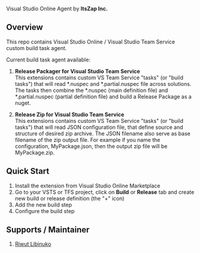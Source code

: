 Visual Studio Online Agent by **ItsZap Inc.**

## Overview
This repo contains Visual Studio Online / Visual Studio Team Service custom build task agent. 

Current build task agent available:

1. **Release Packager for Visual Studio Team Service**  
   This extensions contains custom VS Team Service "tasks" (or "build tasks") that will read *.nuspec and *.partial.nuspec file across solutions. The tasks then combine the *.nuspec (main definition file) and *.partial.nuspec (partial definition file) and build a Release Package as a nuget.

2. **Release Zip for Visual Studio Team Service**   
   This extensions contains custom VS Team Service "tasks" (or "build tasks") that will read JSON configuration file, that define source and structure of desired zip archive. The JSON filename also serve as base filename of the zip output file. For example if you name the configuration, MyPackage.json, then the output zip file will be MyPackage.zip.


## Quick Start

1. Install the extension from Visual Studio Online Marketplace
2. Go to your VSTS or TFS project, click on **Build** or **Release** tab and create new build or release definition (the "+" icon)
3. Add the new build step
4. Configure the build step

## Supports / Maintainer

1. [Riwut Libinuko](cakriwut@gmail.com)

